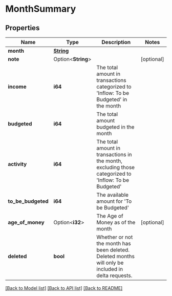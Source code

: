 # MonthSummary

## Properties

Name | Type | Description | Notes
------------ | ------------- | ------------- | -------------
**month** | [**String**](string.md) |  | 
**note** | Option<**String**> |  | [optional]
**income** | **i64** | The total amount in transactions categorized to 'Inflow: To be Budgeted' in the month | 
**budgeted** | **i64** | The total amount budgeted in the month | 
**activity** | **i64** | The total amount in transactions in the month, excluding those categorized to 'Inflow: To be Budgeted' | 
**to_be_budgeted** | **i64** | The available amount for 'To be Budgeted' | 
**age_of_money** | Option<**i32**> | The Age of Money as of the month | [optional]
**deleted** | **bool** | Whether or not the month has been deleted.  Deleted months will only be included in delta requests. | 

[[Back to Model list]](../README.md#documentation-for-models) [[Back to API list]](../README.md#documentation-for-api-endpoints) [[Back to README]](../README.md)


